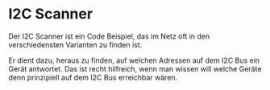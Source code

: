 I2C Scanner
===========

Der I2C Scanner ist ein Code Beispiel, das im Netz oft in den verschiedensten Varianten zu finden ist.

Er dient dazu, heraus zu finden, auf welchen Adressen auf dem I2C Bus ein Gerät antwortet. Das ist recht hilfreich, wenn man wissen will welche Geräte denn prinzipiell auf dem I2C Bus erreichbar wären.
